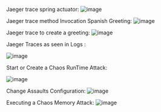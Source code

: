 Jaeger trace spring actuator:
![image](https://user-images.githubusercontent.com/50335583/135881704-d5e55b12-aee9-4064-a0b6-2f94aa3724e3.png)


Jaeger trace method Invocation Spanish Greeting:
![image](https://user-images.githubusercontent.com/50335583/135882513-4a2e26c2-3be5-47a7-8547-c00aabd6a262.png)


Jaeger trace to create a greeting:
![image](https://user-images.githubusercontent.com/50335583/135882903-208f3faa-c1a4-4aeb-8fae-466b20b462b6.png)

Jaeger Traces as seen in Logs :

![image](https://user-images.githubusercontent.com/50335583/135883249-908565f9-dfbc-44b1-a144-a8f3b8c692d8.png)


Start or Create a Chaos RunTime Attack: 

![image](https://user-images.githubusercontent.com/50335583/135883487-e3448c66-8643-4842-a038-b276a0a7b17a.png)

Change Assaults Configuration:
![image](https://user-images.githubusercontent.com/50335583/135883951-e5309e5b-a211-45dd-bd73-d5c4b7e7589b.png)

Executing a Chaos Memory Attack:
![image](https://user-images.githubusercontent.com/50335583/135884470-5938f79c-be4c-4cd9-b72b-4808cb84fdc6.png)
